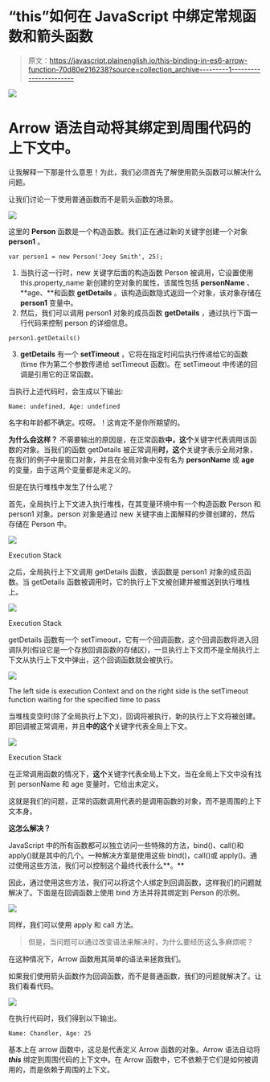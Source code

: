 # “this”如何在 JavaScript 中绑定常规函数和箭头函数

> 原文：<https://javascript.plainenglish.io/this-binding-in-es6-arrow-function-70d80e216238?source=collection_archive---------1----------------------->

![](img/eb28c54677656002e45280168ac5c12c.png)

# Arrow 语法自动将其绑定到周围代码的上下文中。

让我解释一下那是什么意思！为此，我们必须首先了解使用箭头函数可以解决什么问题。

让我们讨论一下使用普通函数而不是箭头函数的场景。

![](img/247b563fca40fd96b340b025e549eada.png)

这里的 **Person** 函数是一个构造函数。我们正在通过新的关键字创建一个对象 **person1** 。

```
var person1 = new Person('Joey Smith', 25);
```

1.  当执行这一行时，new 关键字后面的构造函数 Person 被调用，它设置使用 this.property_name 新创建的空对象的属性，该属性包括 **personName** 、 **age、**和函数 **getDetails** 。该构造函数隐式返回一个对象，该对象存储在 **person1** 变量中。
2.  然后，我们可以调用 person1 对象的成员函数 **getDetails** ，通过执行下面一行代码来控制 person 的详细信息。

```
person1.getDetails()
```

3. **getDetails** 有一个 **setTimeout** ，它将在指定时间后执行传递给它的函数(time 作为第二个参数传递给 setTimeout 函数)。在 setTimeout 中传递的回调是引用它的正常函数。

当执行上述代码时，会生成以下输出:

```
Name: undefined, Age: undefined
```

名字和年龄都不确定。哎呀。！这肯定不是你所期望的。

**为什么会这样？**
不需要输出的原因是，在正常函数**中，这个**关键字代表调用该函数的对象。当我们的函数 getDetails 被正常调用**时，这个**关键字表示全局对象，在我们的例子中是窗口对象，并且在全局对象中没有名为 **personName** 或 **age** 的变量，由于这两个变量都是未定义的。

但是在执行堆栈中发生了什么呢？

首先，全局执行上下文进入执行堆栈，在其变量环境中有一个构造函数 Person 和 person1 对象。person 对象是通过 new 关键字由上面解释的步骤创建的，然后存储在 Person 中。

![](img/8409f336a77108b89f4982d1ded40156.png)

Execution Stack

之后，全局执行上下文调用 getDetails 函数，该函数是 person1 对象的成员函数。当 getDetails 函数被调用时，它的执行上下文被创建并被推送到执行堆栈上。

![](img/f20b82a590574e04763200a73952fccd.png)

Execution Stack

getDetails 函数有一个 setTimeout，它有一个回调函数，这个回调函数将进入回调队列(假设它是一个存放回调函数的存储区)，一旦执行上下文而不是全局执行上下文从执行上下文中弹出，这个回调函数就会被执行。

![](img/39465cb096476d548694e839c8f9aa95.png)

The left side is execution Context and on the right side is the setTimeout function waiting for the specified time to pass

当堆栈变空时(除了全局执行上下文)，回调将被执行，新的执行上下文将被创建。即回调被正常调用，并且**中的这个**关键字代表全局上下文。

![](img/dd17f916c793e9be6a9ff2df1b9b51d6.png)

Execution Stack

在正常调用函数的情况下，**这个**关键字代表全局上下文，当在全局上下文中没有找到 personName 和 age 变量时，它给出未定义。

这就是我们的问题，正常的函数调用代表的是调用函数的对象，而不是周围的上下文本身。

**这怎么解决？**

JavaScript 中的所有函数都可以独立访问一些特殊的方法，bind()、call()和 apply()就是其中的几个。一种解决方案是使用这些 bind()，call()或 apply()。通过使用这些方法，我们可以控制这个最终代表什么**。**

因此，通过使用这些方法，我们可以将这个人绑定到回调函数，这样我们的问题就解决了。下面是在回调函数上使用 bind 方法并将其绑定到 Person 的示例。

![](img/d553c25f8aa5055ef83c23057f24597b.png)

同样，我们可以使用 apply 和 call 方法。

> 但是，当问题可以通过改变语法来解决时，为什么要经历这么多麻烦呢？

在这种情况下，Arrow 函数用其简单的语法来拯救我们。

如果我们使用箭头函数作为回调函数，而不是普通函数，我们的问题就解决了。让我们看看代码。

![](img/ab29fdb183d84e84242efcba4419402f.png)

在执行代码时，我们得到以下输出。

```
Name: Chandler, Age: 25
```

基本上在 arrow 函数中，这总是代表定义 Arrow 函数的对象。Arrow 语法自动将 ***this*** 绑定到周围代码的上下文中。在 Arrow 函数中，它不依赖于它们是如何被调用的，而是依赖于周围的上下文。